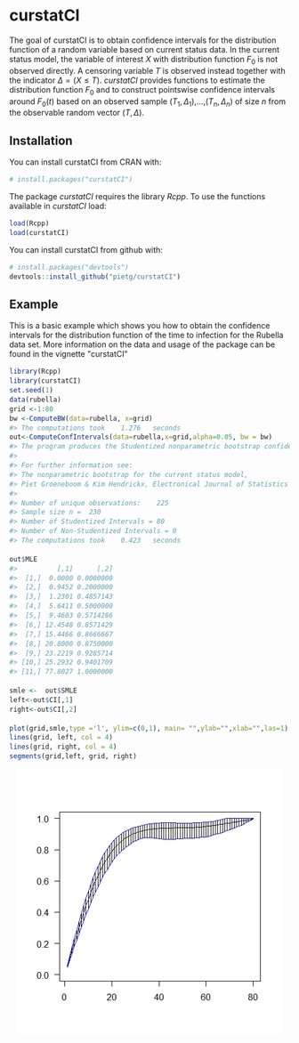 
<!-- README.md is generated from README.Rmd. Please edit that file -->
curstatCI
=========

The goal of curstatCI is to obtain confidence intervals for the distribution function of a random variable based on current status data. In the current status model, the variable of interest *X* with distribution function *F*<sub>0</sub> is not observed directly. A censoring variable *T* is observed instead together with the indicator *Δ* = (*X* ≤ *T*). *curstatCI* provides functions to estimate the distribution function *F*<sub>0</sub> and to construct pointswise confidence intervals around *F*<sub>0</sub>(*t*) based on an observed sample (*T*<sub>1</sub>, *Δ*<sub>1</sub>),…,(*T*<sub>*n*</sub>, *Δ*<sub>*n*</sub>) of size *n* from the observable random vector (*T*, *Δ*).

Installation
------------

You can install curstatCI from CRAN with:

``` r
# install.packages("curstatCI")
```

The package *curstatCI* requires the library *Rcpp*. To use the functions available in *curstatCI* load:

``` r
load(Rcpp)
load(curstatCI)
```

You can install curstatCI from github with:

``` r
# install.packages("devtools")
devtools::install_github("pietg/curstatCI")
```

Example
-------

This is a basic example which shows you how to obtain the confidence intervals for the distribution function of the time to infection for the Rubella data set. More information on the data and usage of the package can be found in the vignette "curstatCI"

``` r
library(Rcpp)
library(curstatCI)
set.seed(1)
data(rubella)
grid <-1:80
bw <-ComputeBW(data=rubella, x=grid)
#> The computations took    1.276   seconds
out<-ComputeConfIntervals(data=rubella,x=grid,alpha=0.05, bw = bw)
#> The program produces the Studentized nonparametric bootstrap confidence intervals for the cdf, using the SMLE
#> 
#> For further information see:
#> The nonparametric bootstrap for the current status model,
#> Piet Groeneboom & Kim Hendrickx, Electronical Journal of Statistics (2017).
#> 
#> Number of unique observations:    225
#> Sample size n =  230
#> Number of Studentized Intervals = 80
#> Number of Non-Studentized Intervals = 0
#> The computations took    0.423   seconds

out$MLE
#>          [,1]      [,2]
#>  [1,]  0.0000 0.0000000
#>  [2,]  0.9452 0.2000000
#>  [3,]  1.2301 0.4857143
#>  [4,]  5.6411 0.5000000
#>  [5,]  9.4603 0.5714286
#>  [6,] 12.4548 0.8571429
#>  [7,] 15.4466 0.8666667
#>  [8,] 20.8000 0.8750000
#>  [9,] 23.2219 0.9285714
#> [10,] 25.2932 0.9401709
#> [11,] 77.8027 1.0000000

smle <-  out$SMLE
left<-out$CI[,1]
right<-out$CI[,2]

plot(grid,smle,type ='l', ylim=c(0,1), main= "",ylab="",xlab="",las=1)
lines(grid, left, col = 4)
lines(grid, right, col = 4)
segments(grid,left, grid, right)
```

<img src="README-unnamed-chunk-2-1.png" style="display: block; margin: auto;" />
